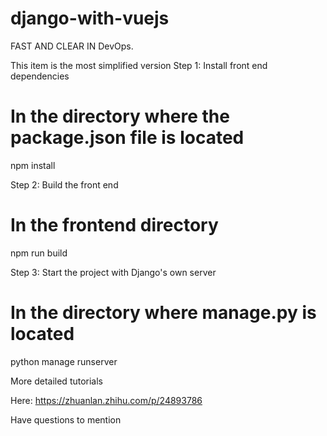 # django-with-vuejs
FAST AND CLEAR IN DevOps.

This item is the most simplified version
Step 1: Install front end dependencies

# In the directory where the package.json file is located
npm install

Step 2: Build the front end

# In the frontend directory
npm run build

Step 3: Start the project with Django's own server

# In the directory where manage.py is located
python manage runserver

More detailed tutorials

Here: https://zhuanlan.zhihu.com/p/24893786

Have questions to mention
